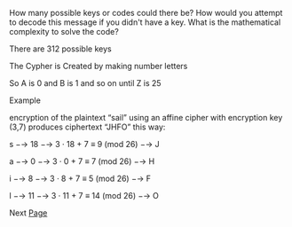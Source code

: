 How many possible keys or codes could there be? How would you attempt to decode this message if you didn't have a key. What is the mathematical complexity to solve the code?

There are 312 possible keys

The Cypher is Created by making number letters

So A is 0 and B is 1 and so on until Z is 25

Example 

encryption of the plaintext “sail” using an affine cipher with encryption key (3,7)
produces ciphertext “JHFO” this way:

s −→ 18 −→ 3 · 18 + 7 ≡ 9 (mod 26) −→ J

a −→ 0 −→ 3 · 0 + 7 ≡ 7 (mod 26) −→ H

i −→ 8 −→ 3 · 8 + 7 ≡ 5 (mod 26) −→ F

l −→ 11 −→ 3 · 11 + 7 ≡ 14 (mod 26) −→ O

Next [Page]()
